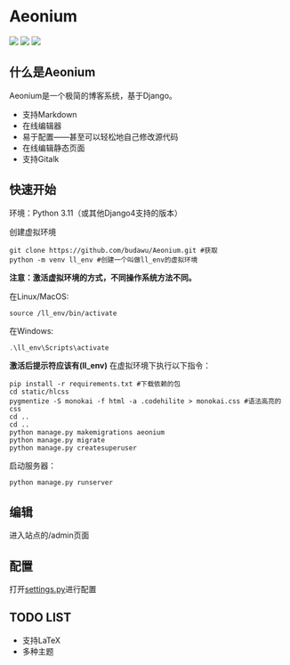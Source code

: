 # Aeonium
![](https://img.shields.io/badge/Python_3.11-blue?style=for-the-badge&logo=python&logoColor=white)   ![](https://img.shields.io/badge/powered_by_django-darkgreen?style=for-the-badge&logo=django&logoColor=white)
![](https://img.shields.io/badge/markdown_supported-black?style=for-the-badge&logo=markdown&logoColor=white)

## 什么是Aeonium
Aeonium是一个极简的博客系统，基于Django。
* 支持Markdown
* 在线编辑器
* 易于配置——甚至可以轻松地自己修改源代码
* 在线编辑静态页面
* 支持Gitalk

## 快速开始
环境：Python 3.11（或其他Django4支持的版本）

创建虚拟环境
```shell
git clone https://github.com/budawu/Aeonium.git #获取
python -m venv ll_env #创建一个叫做ll_env的虚拟环境
```
**注意：激活虚拟环境的方式，不同操作系统方法不同。**

在Linux/MacOS:
```shell
source /ll_env/bin/activate
```
在Windows:
```powershell
.\ll_env\Scripts\activate
```
**激活后提示符应该有(ll_env)**
在虚拟环境下执行以下指令：
```shell
pip install -r requirements.txt #下载依赖的包
cd static/hlcss
pygmentize -S monokai -f html -a .codehilite > monokai.css #语法高亮的css
cd ..
cd ..
python manage.py makemigrations aeonium
python manage.py migrate
python manage.py createsuperuser
```
启动服务器：
```
python manage.py runserver
```
## 编辑
进入站点的/admin页面

## 配置
打开[settings.py](/blog/settings.py)进行配置
## TODO LIST
* 支持LaTeX
* 多种主题

